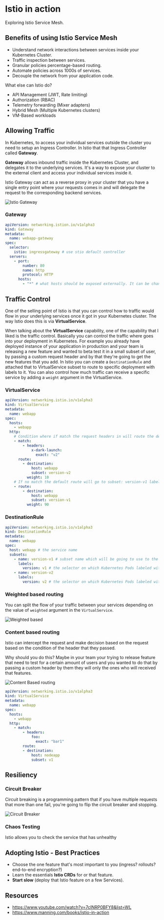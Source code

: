 # Istio in action

Exploring Istio Service Mesh.

## Benefits of using Istio Service Mesh

- Understand network interactions between services inside your Kubernetes Cluster.
- Traffic inspection between services.
- Granular policies percentage-based routing.
- Automate policies across 1000s of services.
- Decouple the network from your application code.

What else can Istio do?

- API Management (JWT, Rate limiting)
- Authorization (RBAC)
- Telemetry forwarding (Mixer adapters)
- Hybrid Mesh (Multiple Kubernetes clusters)
- VM-Based workloads

## Allowing Traffic

In Kubernetes, to access your individual services outside the cluster you need to setup an Ingress Controller. In Istio that that Ingress Controller called **Gateway**. 

**Gateway** allows inbound traffic inside the Kubernetes Cluster, and delegates it to the underlying services. It's a way to expose your cluster to the external client and access your individual services inside it.

Istio Gateway can act as a reverse proxy in your cluster that you have a single entry point where your requests comes in and will delegate the request to the corresponding backend services.

![Istio Gateway](./screenshots/ingress.jpg)

### Gateway

```yaml
apiVersion: networking.istion.io/v1alpha3
kind: Gateway
metadata:
  name: webapp-gateway
spec:
  selector:
    istio: ingressgateway # use stio default controller
  servers:
    - port:
        number: 80
        name: http
        protocol: HTTP
      hosts:
        - "*" # what hosts should be exposed externally. It can be changed in production on what host are you using.
```

## Traffic Control

One of the selling point of Istio is that you can control how to traffic would flow in your underlying services once it got in your Kubernetes cluster. The way Istio does this is via **VirtualService**.

When talking about the **VirtualService** capability, one of the capability that I liked is the traffic control. Basically you can control the traffic where goes into your deployment in Kubernetes. For example you already have deployed instance of your application in production and your team is releasing a new feature and wanted to beta test it in a small subset of user, by passing a custom request header and by that they're going to get the new features that you add. In Istio you can create a `DestinationRule` and attached that to VirtualService subset to route to specific deployment with labels to it. You can also control how much traffic can receive a specific service by adding a `weight` argument in the VirtualService.

### VirtualService

```yaml
apiVersion: networking.istio.io/v1alpha3
kind: VirtualService
metadata:
  name: webapp
spec:
  hosts:
    - webapp
  http:
    # Condition where if match the request headers in will route the destination specific to it. In this example it will route to webapp service and subset: version-v2, this subset is the subset that we named in creating the DestinationRule above.
    - match:
        - headers:
            x-dark-launch:
              exact: "v2"
      route:
        - destination:
            host: webapp
            subset: version-v2
          weight: 10
    # If no match the default route will go to subset: version-v1 label.
    - route:
        - destination:
            host: webapp
            subset: version-v1
          weight: 90
```

### DestinationRule

```yaml
apiVersion: networking.istio.io/v1alpha3
kind: DestinationRule
metadata:
  name: webapp
spec:
  host: webapp # the service name
  subsets:
    - name: version-v1 # subset name which will be going to use to the VirtualService
      labels:
        version: v1 # the selector on which Kubernetes Pods labeled with version: v1 will belong to the v1 group of the webapp service that Istio knows about.
    - name: version-v2
      labels:
        version: v2 # the selector on which Kubernetes Pods labeled with version: v2 will belong to the v2 group of the webapp service that Istio knows about.
```

### Weighted based routing

You can split the flow of your traffic between your services depending on the value of `weighted` argument in the `VirtualService`.

![Weighted based](./screenshots/weighted.jpg)

### Content based routing

Istio can intercept the request and make decision based on the request based on the condition of the header that they passed.

Why should you do this? Maybe in your team your trying to release feature that need to test for a certain amount of users and you wanted to do that by passing a custom header by them they will only the ones who will received that features.

![Content Based routing](./screenshots/content-based-routing.jpg)

```yaml
apiVersion: networking.istio.io/v1alpha3
kind: VirtualService
metadata:
  name: webapp
spec:
  hosts:
    - webapp
  http:
    - match:
        - headers:
            foo:
              exact: "bar1"
        route:
        - destination:
            host: nodeapp
            subset: v1
```

## Resiliency 

### Circuit Breaker

Circuit breaking is a programming pattern that if you have multiple requests that more than one fail, you're going to flip the circuit breaker and stopping.

![Circuit Breaker](./screenshots/circuit-breaker.jpg)

### Chaos Testing

Istio allows you to check the service that has unhealthy 


## Adopting Istio - Best Practices

- Choose the one feature that's most important to you (ingress? rollouts? end-to-end encryption?)
- Learn the essentials **Istio CRDs** for or that feature.
- **Start slow** (deploy that Istio feature on a few Services).

## Resources
- https://www.youtube.com/watch?v=7cINRP0BFY8&list=WL
- https://www.manning.com/books/istio-in-action